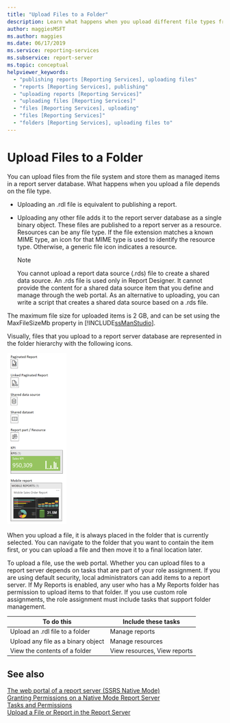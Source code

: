 ```yaml
---
title: "Upload Files to a Folder"
description: Learn what happens when you upload different file types from the file system and store them as managed items in a report server database in Reporting Services.
author: maggiesMSFT
ms.author: maggies
ms.date: 06/17/2019
ms.service: reporting-services
ms.subservice: report-server
ms.topic: conceptual
helpviewer_keywords:
  - "publishing reports [Reporting Services], uploading files"
  - "reports [Reporting Services], publishing"
  - "uploading reports [Reporting Services]"
  - "uploading files [Reporting Services]"
  - "files [Reporting Services], uploading"
  - "files [Reporting Services]"
  - "folders [Reporting Services], uploading files to"
---
```

# Upload Files to a Folder
  You can upload files from the file system and store them as managed items in a report server database. What happens when you upload a file depends on the file type.  
  
-   Uploading an .rdl file is equivalent to publishing a report.  
  
-   Uploading any other file adds it to the report server database as a single binary object. These files are published to a report server as a resource. Resources can be any file type. If the file extension matches a known MIME type, an icon for that MIME type is used to identify the resource type. Otherwise, a generic file icon indicates a resource.  
  
    >[!NOTE]  
    >You cannot upload a report data source (.rds) file to create a shared data source. An .rds file is used only in Report Designer. It cannot provide the content for a shared data source item that you define and manage through the web portal. As an alternative to uploading, you can write a script that creates a shared data source based on a .rds file.  
  
 The maximum file size for uploaded items is 2 GB, and can be set using the MaxFileSizeMb property in [!INCLUDE[ssManStudio](../../includes/ssmanstudio-md.md)].  
  
 Visually, files that you upload to a report server database are represented in the folder hierarchy with the following icons.  
  
  ![Report Server uploadable file icons](../../reporting-services/report-server/media/upload-files-to-a-folder/report-server-uploadable-file-icons.png)
  
 When you upload a file, it is always placed in the folder that is currently selected. You can navigate to the folder that you want to contain the item first, or you can upload a file and then move it to a final location later.  
  
 To upload a file, use the web portal. Whether you can upload files to a report server depends on tasks that are part of your role assignment. If you are using default security, local administrators can add items to a report server. If My Reports is enabled, any user who has a My Reports folder has permission to upload items to that folder. If you use custom role assignments, the role assignment must include tasks that support folder management.  
  
|To do this|Include these tasks|  
|----------------|-------------------------|  
|Upload an .rdl file to a folder|Manage reports|  
|Upload any file as a binary object|Manage resources|  
|View the contents of a folder|View resources, View reports|  
  
## See also  
 [The web portal of a report server (SSRS Native Mode)](../../reporting-services/web-portal-ssrs-native-mode.md)  
 [Granting Permissions on a Native Mode Report Server](../../reporting-services/security/granting-permissions-on-a-native-mode-report-server.md)   
 [Tasks and Permissions](../../reporting-services/security/tasks-and-permissions.md)   
 [Upload a File or Report in the Report Server](../../reporting-services/reports/upload-a-file-or-report-report-manager.md)   
  
